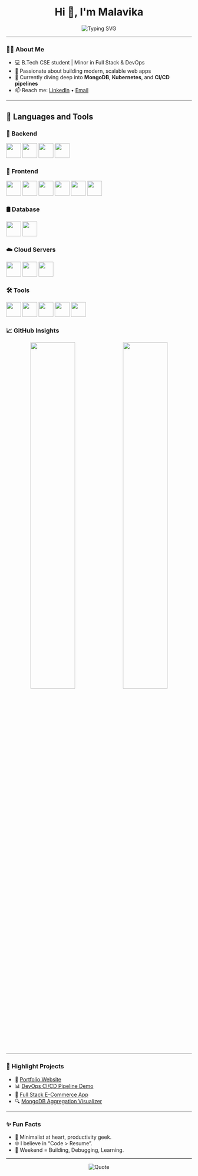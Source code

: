 <h1 align="center">Hi 👋, I'm Malavika</h1>
<p align="center">
  <img src="https://readme-typing-svg.demolab.com?font=Fira+Code&pause=1000&color=00ADB5&center=true&vCenter=true&width=435&lines=Full+Stack+%7C+DevOps+Enthusiast;Clean+Code+%E2%9C%94%EF%B8%8F+;Always+Learning+%F0%9F%93%9A;Open+to+Opportunities+%F0%9F%9A%80" alt="Typing SVG" />
</p>

---

### 🧑‍💻 About Me

- 💻 B.Tech CSE student | Minor in Full Stack & DevOps  
- 🚀 Passionate about building modern, scalable web apps  
- 🌱 Currently diving deep into **MongoDB**, **Kubernetes**, and **CI/CD pipelines**  
- 📫 Reach me: [LinkedIn](https://www.linkedin.com/in/your-profile) • [Email](mailto:yourmail@example.com)

---

## 🚀 Languages and Tools

### 🧩 Backend
<p>
  <img src="https://cdn.jsdelivr.net/gh/devicons/devicon/icons/php/php-original.svg" width="40" />
  <img src="https://cdn.jsdelivr.net/gh/devicons/devicon/icons/laravel/laravel-plain.svg" width="40" />
  <img src="https://cdn.jsdelivr.net/gh/devicons/devicon/icons/nodejs/nodejs-original.svg" width="40" />
  <img src="https://cdn.jsdelivr.net/gh/devicons/devicon/icons/express/express-original.svg" width="40" />
</p>

### 🎨 Frontend
<p>
  <img src="https://cdn.jsdelivr.net/gh/devicons/devicon/icons/typescript/typescript-original.svg" width="40" />
  <img src="https://cdn.jsdelivr.net/gh/devicons/devicon/icons/javascript/javascript-original.svg" width="40" />
  <img src="https://cdn.jsdelivr.net/gh/devicons/devicon/icons/react/react-original.svg" width="40" />
  <img src="https://cdn.jsdelivr.net/gh/devicons/devicon/icons/nextjs/nextjs-original.svg" width="40" />
  <img src="https://cdn.jsdelivr.net/gh/devicons/devicon/icons/html5/html5-original.svg" width="40" />
  <img src="https://cdn.jsdelivr.net/gh/devicons/devicon/icons/css3/css3-original.svg" width="40" />
</p>

### 🛢 Database
<p>
  <img src="https://cdn.jsdelivr.net/gh/devicons/devicon/icons/mongodb/mongodb-original.svg" width="40" />
  <img src="https://cdn.jsdelivr.net/gh/devicons/devicon/icons/mysql/mysql-original.svg" width="40" />
</p>

### ☁️ Cloud Servers
<p>
  <img src="https://cdn.jsdelivr.net/gh/devicons/devicon/icons/azure/azure-original.svg" width="40" />
  <img src="https://cdn.jsdelivr.net/gh/devicons/devicon/icons/amazonwebservices/amazonwebservices-original.svg" width="40" />
  <img src="https://cdn.jsdelivr.net/gh/devicons/devicon/icons/firebase/firebase-plain.svg" width="40" />
</p>

### 🛠 Tools
<p>
  <img src="https://cdn.jsdelivr.net/gh/devicons/devicon/icons/docker/docker-original.svg" width="40" />
  <img src="https://cdn.jsdelivr.net/gh/devicons/devicon/icons/github/github-original.svg" width="40" />
  <img src="https://cdn.jsdelivr.net/gh/devicons/devicon/icons/figma/figma-original.svg" width="40" />
  <img src="https://cdn.jsdelivr.net/gh/devicons/devicon/icons/linux/linux-original.svg" width="40" />
  <img src="https://cdn.jsdelivr.net/gh/devicons/devicon/icons/vscode/vscode-original.svg" width="40" />
</p>


### 📈 GitHub Insights

<p align="center">
  <img src="https://github-readme-stats.vercel.app/api?username=malavikaman123&show_icons=true&theme=radical&hide_title=true&hide=issues" width="49%"/>
  <img src="https://streak-stats.demolab.com?user=malavikaman123&theme=radical&hide_border=true" width="49%"/>
</p>

---

### 📌 Highlight Projects

- 🧩 [Portfolio Website](https://github.com/yourusername/portfolio)
- 📊 [DevOps CI/CD Pipeline Demo](https://github.com/yourusername/devops-demo)
- 🛒 [Full Stack E-Commerce App](https://github.com/yourusername/ecom-app)
- 🔍 [MongoDB Aggregation Visualizer](https://github.com/yourusername/mongo-agg-tool)

---

### ✨ Fun Facts

- 🎯 Minimalist at heart, productivity geek.
- 🌐 I believe in “Code > Resume”.
- 🧩 Weekend = Building, Debugging, Learning.

---

<p align="center">
  <img src="https://quotes-github-readme.vercel.app/api?type=horizontal&theme=merko" alt="Quote" />
</p>
